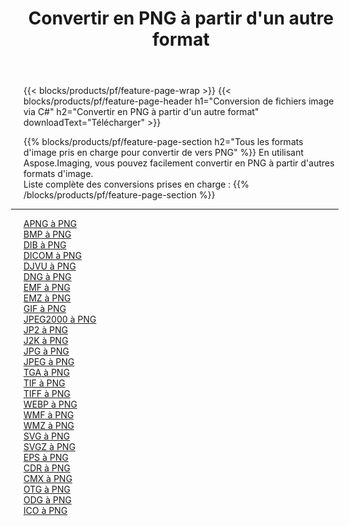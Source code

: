 ﻿---
title: Convertir en PNG à partir d'un autre format 
weight: 3920
url: /fr/java/conversion/to/png 
lang: fr
langdirlevel: 2
locales: zh-hans,ja,it,ru,de,es,fr,nl,id,lt,pl,pt,vi,tr,ko,zh-hant,ar,hi,th,sv,cs,uk,he
description: En utilisant Aspose.Imaging, vous pouvez facilement convertir en PNG à partir d'un autre format
---

{{< blocks/products/pf/feature-page-wrap >}}
{{< blocks/products/pf/feature-page-header h1="Conversion de fichiers image via C#" h2="Convertir en PNG à partir d'un autre format" downloadText="Télécharger" >}}


{{% blocks/products/pf/feature-page-section  h2="Tous les formats d'image pris en charge pour convertir de vers PNG" %}}
En utilisant Aspose.Imaging, vous pouvez facilement convertir en PNG à partir d'autres formats d'image.
<br/>
Liste complète des conversions prises en charge :
{{% /blocks/products/pf/feature-page-section %}}
<div class="container-fluid productfamilypage bg-gray">
    <div class="convertypes bg-gray agp-content section">
        <div class="container">
		<hr style="margin-left:-20px;"/>
		<div class="row other-converters">
		    <div class='col-md-2 other-converter remove-lp remove-rp'><a href="/imaging/fr/java/conversion/apng-to-png" >APNG à PNG</a></div>
<div class='col-md-2 other-converter remove-lp remove-rp'><a href="/imaging/fr/java/conversion/bmp-to-png" >BMP à PNG</a></div>
<div class='col-md-2 other-converter remove-lp remove-rp'><a href="/imaging/fr/java/conversion/dib-to-png" >DIB à PNG</a></div>
<div class='col-md-2 other-converter remove-lp remove-rp'><a href="/imaging/fr/java/conversion/dicom-to-png" >DICOM à PNG</a></div>
<div class='col-md-2 other-converter remove-lp remove-rp'><a href="/imaging/fr/java/conversion/djvu-to-png" >DJVU à PNG</a></div>
<div class='col-md-2 other-converter remove-lp remove-rp'><a href="/imaging/fr/java/conversion/dng-to-png" >DNG à PNG</a></div>
<div class='col-md-2 other-converter remove-lp remove-rp'><a href="/imaging/fr/java/conversion/emf-to-png" >EMF à PNG</a></div>
<div class='col-md-2 other-converter remove-lp remove-rp'><a href="/imaging/fr/java/conversion/emz-to-png" >EMZ à PNG</a></div>
<div class='col-md-2 other-converter remove-lp remove-rp'><a href="/imaging/fr/java/conversion/gif-to-png" >GIF à PNG</a></div>
<div class='col-md-2 other-converter remove-lp remove-rp'><a href="/imaging/fr/java/conversion/jpeg2000-to-png" >JPEG2000 à PNG</a></div>
<div class='col-md-2 other-converter remove-lp remove-rp'><a href="/imaging/fr/java/conversion/jp2-to-png" >JP2 à PNG</a></div>
<div class='col-md-2 other-converter remove-lp remove-rp'><a href="/imaging/fr/java/conversion/j2k-to-png" >J2K à PNG</a></div>
<div class='col-md-2 other-converter remove-lp remove-rp'><a href="/imaging/fr/java/conversion/jpg-to-png" >JPG à PNG</a></div>
<div class='col-md-2 other-converter remove-lp remove-rp'><a href="/imaging/fr/java/conversion/jpeg-to-png" >JPEG à PNG</a></div>
<div class='col-md-2 other-converter remove-lp remove-rp'><a href="/imaging/fr/java/conversion/tga-to-png" >TGA à PNG</a></div>
<div class='col-md-2 other-converter remove-lp remove-rp'><a href="/imaging/fr/java/conversion/tif-to-png" >TIF à PNG</a></div>
<div class='col-md-2 other-converter remove-lp remove-rp'><a href="/imaging/fr/java/conversion/tiff-to-png" >TIFF à PNG</a></div>
<div class='col-md-2 other-converter remove-lp remove-rp'><a href="/imaging/fr/java/conversion/webp-to-png" >WEBP à PNG</a></div>
<div class='col-md-2 other-converter remove-lp remove-rp'><a href="/imaging/fr/java/conversion/wmf-to-png" >WMF à PNG</a></div>
<div class='col-md-2 other-converter remove-lp remove-rp'><a href="/imaging/fr/java/conversion/wmz-to-png" >WMZ à PNG</a></div>
<div class='col-md-2 other-converter remove-lp remove-rp'><a href="/imaging/fr/java/conversion/svg-to-png" >SVG à PNG</a></div>
<div class='col-md-2 other-converter remove-lp remove-rp'><a href="/imaging/fr/java/conversion/svgz-to-png" >SVGZ à PNG</a></div>
<div class='col-md-2 other-converter remove-lp remove-rp'><a href="/imaging/fr/java/conversion/eps-to-png" >EPS à PNG</a></div>
<div class='col-md-2 other-converter remove-lp remove-rp'><a href="/imaging/fr/java/conversion/cdr-to-png" >CDR à PNG</a></div>
<div class='col-md-2 other-converter remove-lp remove-rp'><a href="/imaging/fr/java/conversion/cmx-to-png" >CMX à PNG</a></div>
<div class='col-md-2 other-converter remove-lp remove-rp'><a href="/imaging/fr/java/conversion/otg-to-png" >OTG à PNG</a></div>
<div class='col-md-2 other-converter remove-lp remove-rp'><a href="/imaging/fr/java/conversion/odg-to-png" >ODG à PNG</a></div>
<div class='col-md-2 other-converter remove-lp remove-rp'><a href="/imaging/fr/java/conversion/ico-to-png" >ICO à PNG</a></div>
                </div>
        </div>
    </div>
</div>
<br/>


